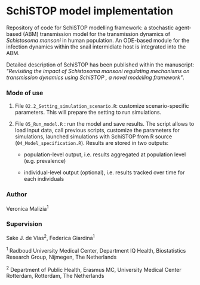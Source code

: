 # SchiSTOP model implementation

Repository of code for SchiSTOP modelling framework: a stochastic agent-based (ABM) transmission model for the transmission dynamics of *Schistosoma mansoni* in human population. An ODE-based module for the infection dynamics within the snail intermidiate host is integrated into the ABM.

Detailed description of SchiSTOP has been published within the manuscript: *"Revisiting the impact of Schistosoma mansoni regulating mechanisms on transmission dynamics using SchiSTOP , a novel modelling framework"*.

### **Mode of use**

1.  File `02.2_Setting_simulation_scenario.R`: customize scenario-specific parameters. This will prepare the setting to run simulations.

2.  File `05_Run_model.R` : run the model and save results. The script allows to load input data, call previous scripts, customize the parameters for simulations, launched simulations with SchiSTOP from R source (`04_Model_specification.R`). Results are stored in two outputs:

    -   population-level output, i.e. results aggregated at population level (e.g. prevalence)

    -   individual-level output (optional), i.e. results tracked over time for each individuals

### **Author**

Veronica Malizia<sup>1</sup>

### **Supervision**

Sake J. de Vlas<sup>2</sup>, Federica Giardina<sup>1</sup>

<sup>1</sup> Radboud University Medical Center, Department IQ Health, Biostatistics Research Group, Nijmegen, The Netherlands

<sup>2</sup> Department of Public Health, Erasmus MC, University Medical Center Rotterdam, Rotterdam, The Netherlands
